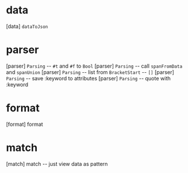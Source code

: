 # data

[data] `dataToJson`

# parser

[parser] `Parsing` -- `#t` and `#f` to `Bool`
[parser] `Parsing` -- call `spanFromData` and `spanUnion`
[parser] `Parsing` -- list from `BracketStart` -- `[]`
[parser] `Parsing` -- save :keyword to attributes
[parser] `Parsing` -- quote with :keyword

# format

[format] format

# match

[match] match -- just view data as pattern
